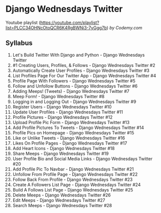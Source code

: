 # Django Wednesdays Twitter

Youtube playlist (<https://youtube.com/playlist?list=PLCC34OHNcOtoQCR6K4RgBWNi3-7yGgg7b>) _by Codemy.com_

## Syllabus

1. Let's Build Twitter With Django and Python - Django Wednesdays Twitter
2. #1 Creating Users, Profiles, & Follows - Django Wednesdays Twitter #2
3. Automatically Create User Profiles - Django Wednesdays Twitter #3
4. List Profiles Page For Our Twitter App - Django Wednesdays Twitter #4
5. Profile Page With Followers - Django Wednesdays Twitter #5
6. Follow and Unfollow Buttons - Django Wednesdays Twitter #6
7. Adding Meeps! (Tweets) - Django Wednesdays Twitter #7
8. Meep Form! - Django Wednesdays Twitter #8
9. Logging in and Logging Out - Django Wednesdays Twitter #9
10. Register Users - Django Wednesdays Twitter #10
11. Update User Profiles - Django Wednesdays Twitter #11
12. Profile Pictures - Django Wednesdays Twitter #12
13. Upload Profile Pic Form - Django Wednesdays Twitter #13
14. Add Profile Pictures To Tweets - Django Wednesdays Twitter #14
15. Profile Pics on Homepage - Django Wednesdays Twitter #15
16. Like or Unlike Tweets - Django Wednesdays Twitter #16
17. Likes On Profile Pages - Django Wednesdays Twitter #17
18. Add Heart Icons - Django Wednesdays Twitter #18
19. Share Meeps - Django Wednesdays Twitter #19
20. User Profile Bio and Social Media Links - Django Wednesdays Twitter #20
21. Add Profile Pic To Navbar - Django Wednesdays Twitter #21
22. Unfollow From Profile Page - Django Wednesdays Twitter #22
23. Follow Back From Profile - Django Wednesdays Twitter #23
24. Create A Followers List Page - Django Wednesdays Twitter #24
25. Build A Follows List Page - Django Wednesdays Twitter #25
26. Delete Meeps - Django Wednesdays Twitter #26
27. Edit Meeps - Django Wednesdays Twitter #27
28. Search Meeps - Django Wednesdays Twitter #28
